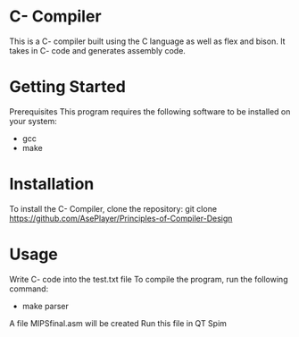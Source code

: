 # C- Compiler
This is a C- compiler built using the C language as well as flex and bison. It takes in C- code and generates assembly code.

# Getting Started
Prerequisites
This program requires the following software to be installed on your system:
- gcc
- make

# Installation
To install the C- Compiler, clone the repository:
git clone https://github.com/AsePlayer/Principles-of-Compiler-Design

# Usage
Write C- code into the test.txt file
To compile the program, run the following command:

- make parser

A file MIPSfinal.asm will be created
Run this file in QT Spim